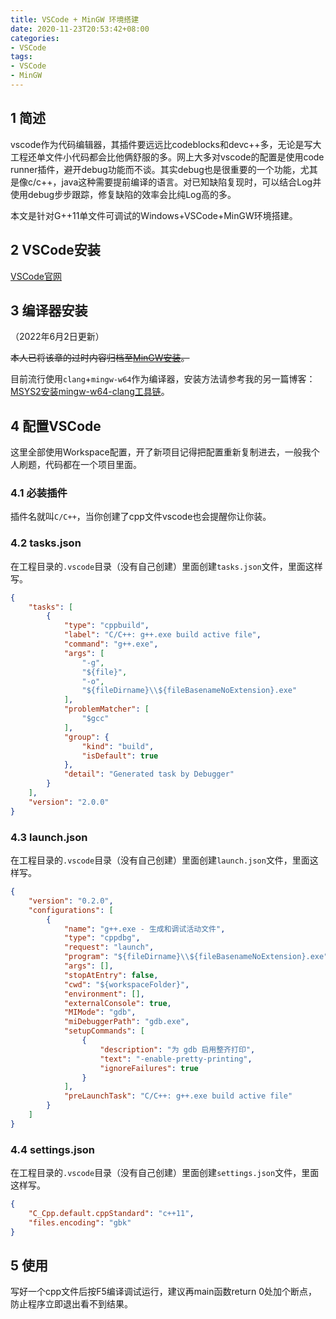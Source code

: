 ```yaml
---
title: VSCode + MinGW 环境搭建
date: 2020-11-23T20:53:42+08:00
categories: 
- VSCode
tags:
- VSCode
- MinGW
---
```


## 1 简述

vscode作为代码编辑器，其插件要远远比codeblocks和devc++多，无论是写大工程还单文件小代码都会比他俩舒服的多。网上大多对vscode的配置是使用code runner插件，避开debug功能而不谈。其实debug也是很重要的一个功能，尤其是像c/c++，java这种需要提前编译的语言。对已知缺陷复现时，可以结合Log并使用debug步步跟踪，修复缺陷的效率会比纯Log高的多。

本文是针对G++11单文件可调试的Windows+VSCode+MinGW环境搭建。

<!-- more -->

## 2 VSCode安装

[VSCode官网](https://code.visualstudio.com/)

## 3 编译器安装

（2022年6月2日更新）

~~本人已将该章的过时内容归档至[MinGW安装](https://mixisama.gitee.io/2020/11/23/C++/MinGW安装/)。~~

目前流行使用`clang`+`mingw-w64`作为编译器，安装方法请参考我的另一篇博客：[MSYS2安装mingw-w64-clang工具链](https://mixisama.gitee.io/2022/06/02/C++/MSYS2安装mingw-w64-clang工具链/)。

## 4 配置VSCode

这里全部使用Workspace配置，开了新项目记得把配置重新复制进去，一般我个人刷题，代码都在一个项目里面。

### 4.1 必装插件

插件名就叫`C/C++`，当你创建了cpp文件vscode也会提醒你让你装。

### 4.2 tasks.json

在工程目录的`.vscode`目录（没有自己创建）里面创建`tasks.json`文件，里面这样写。

```json
{
    "tasks": [
        {
            "type": "cppbuild",
            "label": "C/C++: g++.exe build active file",
            "command": "g++.exe",
            "args": [
                "-g",
                "${file}",
                "-o",
                "${fileDirname}\\${fileBasenameNoExtension}.exe"
            ],
            "problemMatcher": [
                "$gcc"
            ],
            "group": {
                "kind": "build",
                "isDefault": true
            },
            "detail": "Generated task by Debugger"
        }
    ],
    "version": "2.0.0"
}
```

### 4.3 launch.json

在工程目录的`.vscode`目录（没有自己创建）里面创建`launch.json`文件，里面这样写。

```json
{
    "version": "0.2.0",
    "configurations": [
        {
            "name": "g++.exe - 生成和调试活动文件",
            "type": "cppdbg",
            "request": "launch",
            "program": "${fileDirname}\\${fileBasenameNoExtension}.exe",
            "args": [],
            "stopAtEntry": false,
            "cwd": "${workspaceFolder}",
            "environment": [],
            "externalConsole": true,
            "MIMode": "gdb",
            "miDebuggerPath": "gdb.exe",
            "setupCommands": [
                {
                    "description": "为 gdb 启用整齐打印",
                    "text": "-enable-pretty-printing",
                    "ignoreFailures": true
                }
            ],
            "preLaunchTask": "C/C++: g++.exe build active file"
        }
    ]
}
```

### 4.4 settings.json

在工程目录的`.vscode`目录（没有自己创建）里面创建`settings.json`文件，里面这样写。

```json
{
    "C_Cpp.default.cppStandard": "c++11",
    "files.encoding": "gbk"
}
```

## 5 使用

写好一个cpp文件后按F5编译调试运行，建议再main函数return 0处加个断点，防止程序立即退出看不到结果。
